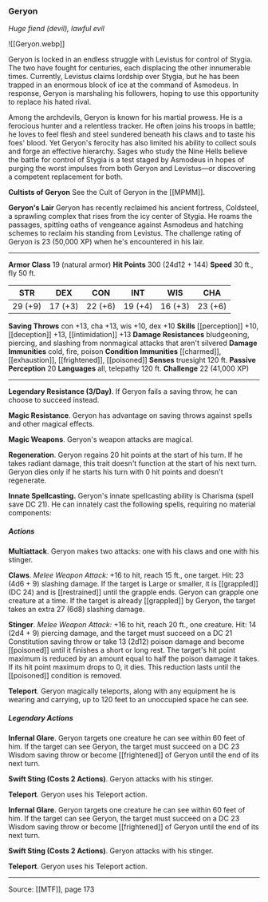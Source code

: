 ### Geryon
_Huge fiend (devil), lawful evil_

![[Geryon.webp]]

Geryon is locked in an endless struggle with Levistus for control of Stygia. The two have fought for centuries, each displacing the other innumerable times. Currently, Levistus claims lordship over Stygia, but he has been trapped in an enormous block of ice at the command of Asmodeus. In response, Geryon is marshaling his followers, hoping to use this opportunity to replace his hated rival.

Among the archdevils, Geryon is known for his martial prowess. He is a ferocious hunter and a relentless tracker. He often joins his troops in battle; he loves to feel flesh and steel sundered beneath his claws and to taste his foes' blood. Yet Geryon's ferocity has also limited his ability to collect souls and forge an effective hierarchy. Sages who study the Nine Hells believe the battle for control of Stygia is a test staged by Asmodeus in hopes of purging the worst impulses from both Geryon and Levistus—or discovering a competent replacement for both.

**Cultists of Geryon** See the Cult of Geryon in the [[MPMM]].

**Geryon's Lair** Geryon has recently reclaimed his ancient fortress, Coldsteel, a sprawling complex that rises from the icy center of Stygia. He roams the passages, spitting oaths of vengeance against Asmodeus and hatching schemes to reclaim his standing from Levistus. The challenge rating of Geryon is 23 (50,000 XP) when he's encountered in his lair.


---

**Armor Class** 19 (natural armor)
**Hit Points** 300 (24d12 + 144)
**Speed** 30 ft., fly 50 ft.

| STR     | DEX     | CON     | INT     | WIS     | CHA     |
|---------|---------|---------|---------|---------|---------|
| 29 (+9) | 17 (+3) | 22 (+6) | 19 (+4) | 16 (+3) | 23 (+6) |

**Saving Throws** con +13, cha +13, wis +10, dex +10
**Skills** [[perception]] +10, [[deception]] +13, [[intimidation]] +13
**Damage Resistances** bludgeoning, piercing, and slashing from nonmagical attacks that aren't silvered
**Damage Immunities** cold, fire, poison
**Condition Immunities** [[charmed]], [[exhaustion]], [[frightened]], [[poisoned]]
**Senses** truesight 120 ft.
**Passive Perception** 20
**Languages** all, telepathy 120 ft.
**Challenge** 22 (41,000 XP)

---

**Legendary Resistance (3/Day)**. If Geryon fails a saving throw, he can choose to succeed instead.

**Magic Resistance**. Geryon has advantage on saving throws against spells and other magical effects.

**Magic Weapons**. Geryon's weapon attacks are magical.

**Regeneration**. Geryon regains 20 hit points at the start of his turn. If he takes radiant damage, this trait doesn't function at the start of his next turn. Geryon dies only if he starts his turn with 0 hit points and doesn't regenerate.

**Innate Spellcasting.** Geryon's innate spellcasting ability is Charisma (spell save DC 21). He can innately cast the following spells, requiring no material components:

##### Actions
**Multiattack**. Geryon makes two attacks: one with his claws and one with his stinger.

**Claws**. _Melee Weapon Attack:_ +16 to hit, reach 15 ft., one target. Hit: 23 (4d6 + 9) slashing damage. If the target is Large or smaller, it is [[grappled]] (DC 24) and is [[restrained]] until the grapple ends. Geryon can grapple one creature at a time. If the target is already [[grappled]] by Geryon, the target takes an extra 27 (6d8) slashing damage.

**Stinger**. _Melee Weapon Attack:_ +16 to hit, reach 20 ft., one creature. Hit: 14 (2d4 + 9) piercing damage, and the target must succeed on a DC 21 Constitution saving throw or take 13 (2d12) poison damage and become [[poisoned]] until it finishes a short or long rest. The target's hit point maximum is reduced by an amount equal to half the poison damage it takes. If its hit point maximum drops to 0, it dies. This reduction lasts until the [[poisoned]] condition is removed.

**Teleport**. Geryon magically teleports, along with any equipment he is wearing and carrying, up to 120 feet to an unoccupied space he can see.

##### Legendary Actions
**Infernal Glare**. Geryon targets one creature he can see within 60 feet of him. If the target can see Geryon, the target must succeed on a DC 23 Wisdom saving throw or become [[frightened]] of Geryon until the end of its next turn.

**Swift Sting (Costs 2 Actions)**. Geryon attacks with his stinger.

**Teleport**. Geryon uses his Teleport action.

**Infernal Glare**. Geryon targets one creature he can see within 60 feet of him. If the target can see Geryon, the target must succeed on a DC 23 Wisdom saving throw or become [[frightened]] of Geryon until the end of its next turn.

**Swift Sting (Costs 2 Actions)**. Geryon attacks with his stinger.

**Teleport**. Geryon uses his Teleport action.


---

Source: [[MTF]], page 173